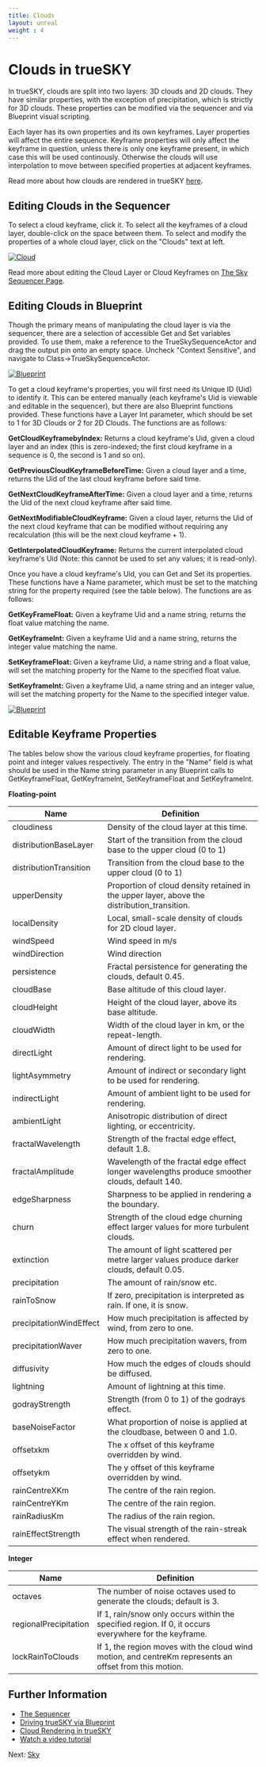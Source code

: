 ```yaml
---
title: Clouds
layout: unreal
weight : 4
---
```


Clouds in trueSKY
========

In trueSKY, clouds are split into two layers: 3D clouds and 2D clouds. They have similar properties, with the exception of precipitation, which is strictly for 3D clouds. These properties can be modified via the sequencer and via Blueprint visual scripting.

Each layer has its own properties and its own keyframes. Layer properties will affect the entire sequence. Keyframe properties will only affect the keyframe in question, unless there is only one keyframe present, in which case this will be used continously. Otherwise the clouds will use interpolation to move between specified properties at adjacent keyframes. 

Read more about how clouds are rendered in trueSKY [here](http://docs.simul.co/reference/classsimul_1_1clouds_1_1BaseCloudRenderer.html).


Editing Clouds in the Sequencer
-------------------------------
To select a cloud keyframe, click it. To select all the keyframes of a cloud layer, double-click on the space between them. To select and modify the properties of a whole cloud layer, click on the "Clouds" text at left.

<a href="http://docs.simul.co/unrealengine/images/CloudSeqExample.png"><img src="http://docs.simul.co/unrealengine/images/CloudSeqExample.png" alt="Cloud"/></a> 

Read more about editing the Cloud Layer or Cloud Keyframes on [The Sky Sequencer Page](http://docs.simul.co/reference/man_8_sequencer.html).


Editing Clouds in Blueprint
-------------------------

Though the primary means of manipulating the cloud layer is via the sequencer, there are a selection of accessible Get and Set variables provided. To use them, make a reference to the TrueSkySequenceActor and drag the output pin onto an empty space. Uncheck "Context Sensitive", and navigate to Class->TrueSkySequenceActor.

<a href="http://docs.simul.co/unrealengine/images/SetGetCloudLayer.png"><img src="http://docs.simul.co/unrealengine/images/SetGetCloudLayer.png" alt="Blueprint"/></a>

To get a cloud keyframe's properties, you will first need its Unique ID (Uid) to identify it. This can be entered manually (each keyframe's Uid is viewable and editable in the sequencer), but there are also Blueprint functions provided. These functions have a Layer Int parameter, which should be set to 1 for 3D Clouds or 2 for 2D Clouds. The functions are as follows:

**GetCloudKeyframebyIndex:** Returns a cloud keyframe's Uid, given a cloud layer and an index (this is zero-indexed; the first cloud keyframe in a sequence is 0, the second is 1 and so on).

**GetPreviousCloudKeyframeBeforeTime:** Given a cloud layer and a time, returns the Uid of the last cloud keyframe before said time.

**GetNextCloudKeyframeAfterTime:** Given a cloud layer and a time, returns the Uid of the next cloud keyframe after said time.

**GetNextModifiableCloudKeyframe:** Given a cloud layer, returns the Uid of the next cloud keyframe that can be modified without requiring any recalculation (this will be the next cloud keyframe + 1).

**GetInterpolatedCloudKeyframe:** Returns the current interpolated cloud keyframe's Uid (Note: this cannot be used to set any values; it is read-only).


Once you have a cloud keyframe's Uid, you can Get and Set its properties. These functions have a Name parameter, which must be set to the matching string for the property required (see the table below). The functions are as follows:

**GetKeyFrameFloat:** Given a keyframe Uid and a name string, returns the float value matching the name.

**GetKeyframeInt:** Given a keyframe Uid and a name string, returns the integer value matching the name.

**SetKeyframeFloat:** Given a keyframe Uid, a name string and a float value, will set the matching property for the Name to the specified float value.

**SetKeyframeInt:** Given a keyframe Uid, a name string and an integer value, will set the matching property for the Name to the specified integer value.

<a href="http://docs.simul.co/unrealengine/images/CloudBPGetSet.png"><img src="http://docs.simul.co/unrealengine/images/CloudBPGetSet.png" alt="Blueprint"/></a>


Editable Keyframe Properties
-------------------------

The tables below show the various cloud keyframe properties, for floating point and integer values respectively. The entry in the "Name" field is what should be used in the Name string parameter in any Blueprint calls to GetKeyframeFloat, GetKeyframeInt, SetKeyframeFloat and SetKeyframeInt.


**Floating-point**


Name						| 			Definition
-------------------------- | -------------------------------------------------------------
cloudiness					|  Density of the cloud layer at this time.
distributionBaseLayer		|  Start of the transition from the cloud base to the upper cloud (0 to 1)
distributionTransition		|  Transition from the cloud base to the upper cloud (0 to 1)
upperDensity				|  Proportion of cloud density retained in the upper layer, above the distribution_transition.
localDensity				|  Local, small-scale density of clouds for 2D cloud layer.
windSpeed					| Wind speed in m/s
windDirection				| Wind direction
persistence					| Fractal persistence for generating the clouds, default 0.45.
cloudBase					| Base altitude of this cloud layer.
cloudHeight					| Height of the cloud layer, above its base altitude.
cloudWidth					| Width of the cloud layer in km, or the repeat-length.
directLight					| Amount of direct light to be used for rendering.
lightAsymmetry			| Amount of indirect or secondary light to be used for rendering.
indirectLight			| Amount of ambient light to be used for rendering.
ambientLight			| Anisotropic distribution of direct lighting, or eccentricity.
fractalWavelength		| Strength of the fractal edge effect, default 1.8.
fractalAmplitude		| Wavelength of the fractal edge effect longer wavelengths produce smoother clouds, default 140.
edgeSharpness			| Sharpness to be applied in rendering a the boundary.
churn				| Strength of the cloud edge churning effect larger values for more turbulent clouds.
extinction			| The amount of light scattered per metre larger values produce darker clouds, default 0.05.
precipitation			| The amount of rain/snow etc.
rainToSnow			| If zero, precipitation is interpreted as rain. If one, it is snow.
precipitationWindEffect		| How much precipitation is affected by wind, from zero to one.
precipitationWaver		| How much precipitation wavers, from zero to one.
diffusivity			| How much the edges of clouds should be diffused.
lightning			| Amount of lightning at this time.
godrayStrength			| Strength (from 0 to 1) of the godrays effect.
baseNoiseFactor			| What proportion of noise is applied at the cloudbase, between 0 and 1.0.
offsetxkm			| The x offset of this keyframe overridden by wind.
offsetykm			| The y offset of this keyframe overridden by wind.
rainCentreXKm			| The centre of the rain region.
rainCentreYKm			| The centre of the rain region.
rainRadiusKm			| The radius of the rain region.  
rainEffectStrength		| The visual strength of the rain-streak effect when rendered.


**Integer**
	

Name				|			Definition
----------------------------|----------------------------------------------------------
	octaves			|The number of noise octaves used to generate the clouds; default is 3.
	regionalPrecipitation	|If 1, rain/snow only occurs within the specified region. If 0, it occurs everywhere for the keyframe.
	lockRainToClouds	|If 1, the region moves with the cloud wind motion, and centreKm represents an offset from this motion.
			



Further Information
--------------
 
* [The Sequencer](http://docs.simul.co/reference/man_8_sequencer.html)  
* [Driving trueSKY via Blueprint](http://docs.simul.co/unrealengine/Blueprint.html)
* [Cloud Rendering in trueSKY](http://docs.simul.co/reference/classsimul_1_1clouds_1_1BaseCloudRenderer.html)
* [Watch a video tutorial](https://www.youtube.com/watch?v=hE6qFzJgED4) 




Next: <a href="/unrealengine/Sky">Sky</a>